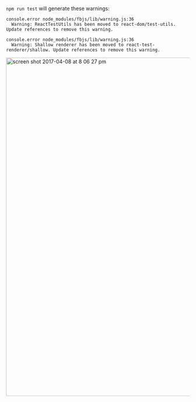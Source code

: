 `npm run test` will generate these warnings:

```
console.error node_modules/fbjs/lib/warning.js:36
  Warning: ReactTestUtils has been moved to react-dom/test-utils. Update references to remove this warning.

console.error node_modules/fbjs/lib/warning.js:36
  Warning: Shallow renderer has been moved to react-test-renderer/shallow. Update references to remove this warning.
  ```

<img width="924" alt="screen shot 2017-04-08 at 8 06 27 pm" src="https://cloud.githubusercontent.com/assets/1158152/24833456/e0bf07d0-1c96-11e7-9732-9a766a945364.png">
